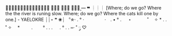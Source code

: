 ━━━━━━━━━━━━━━━
┊┊┊
┊┊┊ ❁ཻུ۪۪ ━ ❝
┊┊┊   [Where; do we go? Where the the river is runing slow. Where; do we go? Where the cats kill one by one.] - YAELOKRE
┊┊⋆                   ❞
❀┊
︒✯⋅
.         °         · 　　　　 ·　.           •                °
.              　 ⋆  　　　 ˚  　✧         *               .
.     ˚               ✧　       * 　　 . 　　°       .          .
.        　  .              °          .                  .
⑅· ˚ ༘ ♡
